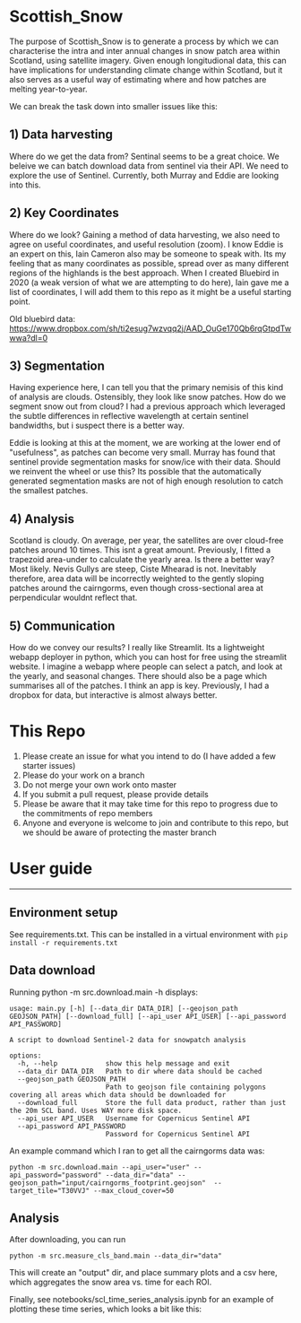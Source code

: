 # Scottish_Snow

The purpose of Scottish_Snow is to generate a process by which we can characterise the intra and inter annual changes in snow patch area within Scotland, using satellite imagery. Given enough longitudional data, this can have implications for understanding climate change within Scotland, but it also serves as a useful way of estimating where and how patches are melting year-to-year.

We can break the task down into smaller issues like this:

## 1) Data harvesting

Where do we get the data from? Sentinal seems to be a great choice. We beleive we can batch download data from sentinel via their API. We need to explore the use of Sentinel. Currently, both Murray and Eddie are looking into this.

## 2) Key Coordinates

Where do we look? Gaining a method of data harvesting, we also need to agree on useful coordinates, and useful resolution (zoom). I know Eddie is an expert on this, Iain Cameron also may be someone to speak with. Its my feeling that as many coordinates as possible, spread over as many different regions of the highlands is the best approach. When I created Bluebird in 2020 (a weak version of what we are attempting to do here), Iain gave me a list of coordinates, I will add them to this repo as it might be a useful starting point.

Old bluebird data:
https://www.dropbox.com/sh/ti2esug7wzvqq2j/AAD_OuGe170Qb6rqGtpdTwwwa?dl=0

## 3) Segmentation

Having experience here, I can tell you that the primary nemisis of this kind of analysis are clouds. Ostensibly, they look like snow patches. How do we segment snow out from cloud? I had a previous approach which leveraged the subtle differences in reflective wavelength at certain sentinel bandwidths, but i suspect there is a better way. 

Eddie is looking at this at the moment, we are working at the lower end of "usefulness", as patches can become very small. Murray has found that sentinel provide segmentation masks for snow/ice with their data. Should we reinvent the wheel or use this? Its possible that the automatically generated segmentation masks are not of high enough resolution to catch the smallest patches.

## 4) Analysis

Scotland is cloudy. On average, per year, the satellites are over cloud-free patches around 10 times. This isnt a great amount. Previously, I fitted a trapezoid area-under to calculate the yearly area. Is there a better way? Most likely. Nevis Gullys are steep, Ciste Mhearad is not. Inevitably therefore, area data will be incorrectly weighted to the gently sloping patches around the cairngorms, even though cross-sectional area at perpendicular wouldnt reflect that.

## 5) Communication

How do we convey our results? I really like Streamlit. Its a lightweight webapp deployer in python, which you can host for free using the streamlit website. I imagine a webapp where people can select a patch, and look at the yearly, and seasonal changes. There should also be a page which summarises all of the patches. I think an app is key. Previously, I had a dropbox for data, but interactive is almost always better.

# This Repo

1) Please create an issue for what you intend to do (I have added a few starter issues)
2) Please do your work on a branch
3) Do not merge your own work onto master
4) If you submit a pull request, please provide details
5) Please be aware that it may take time for this repo to progress due to the commitments of repo members
6) Anyone and everyone is welcome to join and contribute to this repo, but we should be aware of protecting the master branch



# User guide
---

## Environment setup

See requirements.txt. This can be installed in a virtual environment with `pip install -r requirements.txt`


## Data download

Running python -m src.download.main -h displays:

	usage: main.py [-h] [--data_dir DATA_DIR] [--geojson_path GEOJSON_PATH] [--download_full] [--api_user API_USER] [--api_password API_PASSWORD]
	
	A script to download Sentinel-2 data for snowpatch analysis
	
	options:
	  -h, --help            show this help message and exit
	  --data_dir DATA_DIR   Path to dir where data should be cached
	  --geojson_path GEOJSON_PATH
	                        Path to geojson file containing polygons covering all areas which data should be downloaded for
	  --download_full       Store the full data product, rather than just the 20m SCL band. Uses WAY more disk space.
	  --api_user API_USER   Username for Copernicus Sentinel API
	  --api_password API_PASSWORD
	                        Password for Copernicus Sentinel API

An example command which I ran to get all the cairngorms data was:

	python -m src.download.main --api_user="user" --api_password="password" --data_dir="data" --geojson_path="input/cairngorms_footprint.geojson"  --target_tile="T30VVJ" --max_cloud_cover=50


## Analysis

After downloading, you can run

	python -m src.measure_cls_band.main --data_dir="data"

This will create an "output" dir, and place summary plots and a csv here, which aggregates the snow area vs. time for each ROI.

Finally, see notebooks/scl\_time\_series\_analysis.ipynb for an example of plotting these time series, which looks a bit like this:

